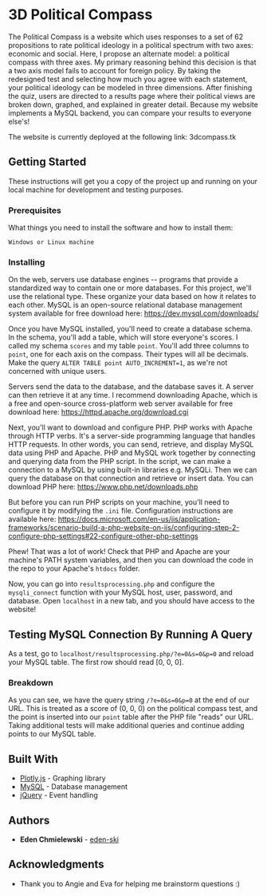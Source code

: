 # 3D Political Compass

The Political Compass is a website which uses responses to a set of 62 propositions to rate political ideology in a political spectrum with two axes: economic and social. Here, I propose an alternate model: a political compass with three axes. My primary reasoning behind this decision is that a two axis model fails to account for foreign policy. By taking the redesigned test and selecting how much you agree with each statement, your political ideology can be modeled in three dimensions. After finishing the quiz, users are directed to a results page where their political views are broken down, graphed, and explained in greater detail. Because my website implements a MySQL backend, you can compare your results to everyone else's!

The website is currently deployed at the following link: 3dcompass.tk

## Getting Started

These instructions will get you a copy of the project up and running on your local machine for development and testing purposes.

### Prerequisites

What things you need to install the software and how to install them:

```
Windows or Linux machine
```

### Installing

On the web, servers use database engines -- programs that provide a standardized way to contain one or more databases. For this project, we'll use the relational type. These organize your data based on how it relates to each other. MySQL is an open-source relational database management system available for free download here: https://dev.mysql.com/downloads/

Once you have MySQL installed, you'll need to create a database schema. In the schema, you'll add a table, which will store everyone's scores. I called my schema `scores` and my table `point`. You'll add three columns to `point`, one for each axis on the compass. Their types will all be decimals. Make the query `ALTER TABLE point AUTO_INCREMENT=1`, as we're not concerned with unique users.

Servers send the data to the database, and the database saves it. A server can then retrieve it at any time. I recommend downloading Apache, which is a free and open-source cross-platform web server available for free download here: https://httpd.apache.org/download.cgi

Next, you'll want to download and configure PHP. PHP works with Apache through HTTP verbs. It's a server-side programming language that handles HTTP requests. In other words, you can send, retrieve, and display MySQL data using PHP and Apache. PHP and MySQL work together by connecting and querying data from the PHP script. In the script, we can make a connection to a MySQL by using built-in libraries e.g. MySQLi. Then we can query the database on that connection and retrieve or insert data. You can download PHP here: https://www.php.net/downloads.php

But before you can run PHP scripts on your machine, you'll need to configure it by modifying the `.ini` file. Configuration instructions are available here: https://docs.microsoft.com/en-us/iis/application-frameworks/scenario-build-a-php-website-on-iis/configuring-step-2-configure-php-settings#22-configure-other-php-settings

Phew! That was a lot of work! Check that PHP and Apache are your machine's PATH system variables, and then you can download the code in the repo to your Apache's `htdocs` folder.

Now, you can go into `resultsprocessing.php` and configure the `mysqli_connect` function with your MySQL host, user, password, and database. Open `localhost` in a new tab, and you should have access to the website!

## Testing MySQL Connection By Running A Query

As a test, go to `localhost/resultsprocessing.php/?e=0&s=0&p=0` and reload your MySQL table. The first row should read [0, 0, 0].

### Breakdown

As you can see, we have the query string `/?e=0&s=0&p=0` at the end of our URL. This is treated as a score of (0, 0, 0) on the political compass test, and the point is inserted into our `point` table after the PHP file "reads" our URL. Taking additional tests will make additional queries and continue adding points to our MySQL table.

## Built With

* [Plotly.js](https://plotly.com/javascript/) - Graphing library
* [MySQL](https://www.mysql.com/) - Database management
* [jQuery](https://jquery.com/) - Event handling

## Authors

* **Eden Chmielewski** - [eden-ski](https://github.com/eden-ski)

## Acknowledgments

* Thank you to Angie and Eva for helping me brainstorm questions :)
